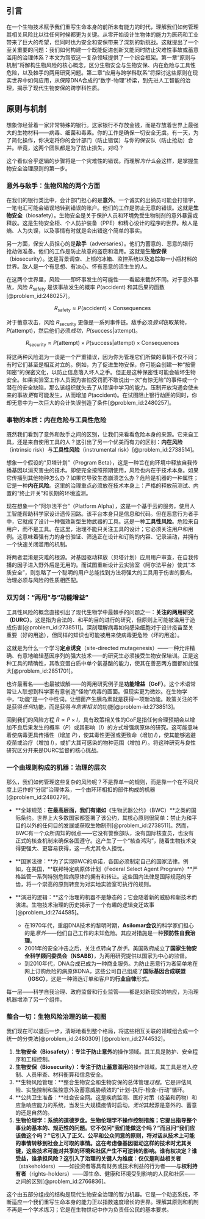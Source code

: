 ## 引言
在一个生物技术赋予我们重写生命本身的前所未有能力的时代，理解我们如何管理其相关风险比以往任何时候都更为关键。从零开始设计生物体的能力为医药和工业带来了巨大的希望，但同时也为安全和安保带来了深刻的新挑战。这就提出了一个至关重要的问题：我们如何构建一个既能促进创新又能同时防止灾难性事故或蓄意滥用的治理体系？本文为驾驭这一复杂领域提供了一个综合框架。第一章“原则与机制”将解构生物风险的核心概念，区分生物安全与生物安保、内在危险与工具性危险，以及棘手的两用研究问题。第二章“应用与跨学科联系”将探讨这些原则在现实世界中如何应用，从保障DNA合成的“数字-物理”桥梁，到先进人工智能的治理，揭示了现代生物安保的跨学科性质。

## 原则与机制

想象你经营着一家非常特殊的银行。这家银行不存放金钱，而是存放着世界上最强大的生物材料——病毒、细菌和毒素。你的工作是确保一切安全无虞。有一天，为了简化操作，你决定将你的会计部门（防止错误）与你的保安队（防止抢劫）合并。毕竟，这两个团队都是为了防止损失，对吗？

这个看似合乎逻辑的步骤将是一个灾难性的错误。而理解*为什么*会这样，是掌握生物安全治理原则的第一步。

### 意外与敌手：生物风险的两个方面

在我们的银行类比中，会计部门担心的是**意外**。一个诚实的出纳员可能会打错字，一笔电汇可能会错误地转到错误的账户。他们的工作是防止无意的错误。这就是**生物安全**（biosafety）。生物安全是关于保护人员和环境免受生物制剂的意外暴露或释放。这是生物安全柜、个人防护装备（PPE）和精心设计的程序的世界。敌人是熵、人为失误，以及事情有时就是会出错这个简单的事实。

另一方面，保安人员担心的是**敌手**（adversaries）。他们为蓄意的、恶意的银行抢劫做准备。他们的工作是防止故意的盗窃和滥用。这就是**生物安保**（biosecurity）。这是背景调查、上锁的冰箱、监控系统以及追踪每一小瓶材料的世界。敌人是一个有思想、有决心、怀有恶意的活生生的人。

在这两个世界里，风险——即坏事发生的可能性——看起来截然不同。对于意外事故，风险 $R_{\text{safety}}$ 是该事故发生的概率 $P(\text{accident})$ 和其后果的函数[@problem_id:2480257]。

$$ R_{\text{safety}} \approx P(\text{accident}) \times \text{Consequences} $$

对于蓄意攻击，风险 $R_{\text{security}}$ 更像是一系列事件链。敌手必须*尝试*窃取某物，$P(\text{attempt})$，然后他们必须*成功*，$P(\text{success} | \text{attempt})$。

$$ R_{\text{security}} \approx P(\text{attempt}) \times P(\text{success} | \text{attempt}) \times \text{Consequences} $$

将这两种风险混为一谈是一个严重错误，因为你为管理它们所做的事情不仅不同；有时它们甚至是相互对立的。例如，为了促进生物安保，你可能会创建一种“按需知密”的保密文化，以防止信息落入坏人之手。但正是这种保密性可能会破坏生物安全。如果实验室工作人员因为害怕受罚而不敢说出一次“有惊无险”的事件或一个潜在的安全缺陷，那么该组织就失去了从错误中学习的能力。压制开放沟通会使未来的事故*更*有可能发生，从而增加 $P(\text{accident})$。在试图阻止银行劫匪的同时，你却无意中为一次巨大的会计失误创造了条件[@problem_id:2480257]。

### 事物的本质：内在危险与工具性危险

既然我们看到了意外和敌手之间的区别，让我们来看看危险本身的来源。它来自工具，还是来自使用工具的人？这引出了另一个优美而有力的区别：**内在风险**（intrinsic risk）与**工具性风险**（instrumental risk）[@problem_id:2738514]。

想象一个假设的“贝塔计划”（Program Beta），这是一种旨在向环境中释放自我传播基因以消灭害虫的技术。即使完全按照预期使用，风险也内在于技术本身。如果它传播到其他物种怎么办？如果它导致生态崩溃怎么办？危险是机器的一种属性；它是一种**内在风险**。这里的治理重点必须放在技术本身上：严格的释放前测试、内置的“终止开关”和长期的环境监测。

现在想象一个“阿尔法平台”（Platform Alpha），这是一个基于云的服务，使用人工智能帮助科学家设计遗传回路。该平台本身只是信息和代码。但在恶意行为者手中，它就成了设计一种强效新型生物武器的工具。这是一种**工具性风险**。危险来自用户，而不是工具。在这里，治理不能只关注工具的设计；它必须关注用户和用例。这意味着强有力的身份验证、筛选正在设计和订购的内容、记录活动，并拥有一个快速关闭滥用的机制。

将两者混淆是灾难的根源。对基因驱动释放（贝塔计划）应用用户审查，在自我传播的因子进入野外后是无用的。而试图重新设计云实验室（阿尔法平台）使其“本质安全”，则忽略了一个聪明的用户总能找到方法将强大的工具用于伤害的要点。治理必须与风险的性质相匹配。

### 双刃剑：“两用”与“功能增益”

工具性风险的概念直接引出了现代生物学中最棘手的问题之一：**关注的两用研究（DURC）**。这是指为合法的、和平的目的进行的研究，但原则上可能被滥用于造成伤害[@problem_id:2738511]。深刻理解病毒如何感染细胞对于设计疫苗至关重要（好的用途），但同样的知识也可能被用来使病毒更危险（坏的用途）。

这就是为什么一个学习**定点诱变**（site-directed mutagenesis）——一种允许精确、有意地编辑基因序列的强大技术——的研究生必须接受生物安保培训。正是这种工具的精确性，其改变蛋白质中单个氨基酸的能力，使其在善恶两方面都如此强大[@problem_id:2851701]。

也许最著名——也最被误解——的两用研究例子是**功能增益（GoF）**。这个术语常常让人联想到科学家有意创造“怪物”病毒的画面。但现实更为微妙。在生物学中，“功能”是一个中性词。让细菌产生胰岛素就是获得一项新功能。政策关注的不是获得*任何*功能，而是获得*与危害相关*的功能[@problem-id:2738513]。

回到我们的风险方程 $R \propto P \times I$，具有政策相关性的GoF是指任何合理预期会以增加不良后果发生的概率（$P$）或其影响（$I$）的方式增强病原体的研究。这可能意味着使病毒更具传播性（增加 $P$），使其毒性更强或更致命（增加 $I$），使其能够逃避疫苗或治疗（增加 $I$），或扩大其可感染的物种范围（增加 $P$）。将这种研究与良性研究区分开来是DURC监督的核心挑战。

### 一个由规则构成的机器：治理的层次

那么，我们如何管理这些复杂的风险呢？不是靠单一的规则，而是靠一个在不同尺度上运作的“分层”治理体系，一个由环环相扣的部件构成的机器[@problem_id:2480279]。

*   **全球规范：**在最高层面，我们有诸如**《生物武器公约》（BWC）**之类的国际条约。世界上大多数国家都签署了该公约，其核心原则很简单：禁止为和平目的以外的任何目的发展或获取生物制剂[@problem_id:2738511]。然而，BWC有一个众所周知的弱点——它没有警察部队，没有国际核查员，也没有正式的核查机制来确保各国遵守。这产生了一个“核查鸿沟”，随着生物技术变得更强大、更容易获得，这一点尤其令人担忧。

*   **国家法律：**为了实现BWC的承诺，各国必须制定自己的国家法律。例如，在美国，**联邦特定病原体计划（Federal Select Agent Program）**严格监管一系列特别危险病原体的拥有和转让。这些国内法律是国际规范的牙齿，将一个崇高的原则转变为对实地实验室可执行的规则。

*   **演进的逻辑：**这个治理的机器不是静态的；它会随着新的威胁和新技术而演进。生物技术治理的历史揭示了一个有趣的逻辑变迁故事[@problem_id:2744585]。
    *   在1970年代，重组DNA技术的黎明时期，**Asilomar会议**的科学家们担心的是*意外*——他们自己工作的未知危险。其应对措施是一种**预防性自我治理**。
    *   2001年的安全冲击之后，关注点转向了*敌手*。美国政府成立了**国家生物安全科学顾问委员会（NSABB）**，为两用研究提供以国家为中心的监督。
    *   到2010年代，DNA合成已成为一种商业服务。为防止恶意行为者简单地在网上订购危险的病原体DNA，这些公司自己组成了**国际基因合成联盟（IGSC）**，这是一种筛选订单和客户的**行业自律**形式。

每一层——科学自我治理、政府监督和行业监管——都是对新现实的响应，为治理机器增添了另一个组件。

### 整合一切：生物风险治理的统一视图

我们现在可以退后一步，清晰地看到整个格局，将这些相互关联的领域组合成一个统一的分类法[@problem_id:2480309] [@problem_id:2744532]。

1.  **生物安全（Biosafety）：**专注于防止**意外**的操作领域。其工具是防护、安全程序和工程控制。
2.  **生物安保（Biosecurity）：**专注于防止**蓄意滥用**的操作领域。其工具是准入控制、人员审查、材料衡算和信息安全。
3.  **生物风险管理：**整合生物安全和生物安保的总体管理*过程*。它是评估风险、实施控制和监控意外及蓄意威胁绩效的“计划-执行-检查-行动”循环。
4.  **公共卫生准备：**社会安全网。这是疾病监测、医疗对策（疫苗和药物）和应急响应能力的系统，当发生大规模疫情时启动，*无论*其起源是意外的、蓄意的还是自然的。
5.  **生物伦理学：**系统的道德罗盘。生物伦理学不操作控制措施；它提出指导整个事业的基本的、规范性的问题。它不仅问“我们能做这个吗？”而且问“我们应该做这个吗？”它引入了正义、公平和公众同意的原则，将对话从技术上可能的事情转移到社会上可取的事情。这在考虑像基因驱动这样的技术时尤其关键，这些技术可能对共享的环境和社区产生不可逆转的影响。谁有权决定？谁受益，谁承担风险？这引入了治理的关键人为维度：仅仅是**利益相关者**（stakeholders）——如投资者等具有财务或技术利益的行为者——与**权利持有者**（rights-holders）——即生命、健康和环境受到影响的人民和社区——之间的区别[@problem_id:2766836]。

这个由五部分组成的结构是现代生物安全治理的智力机器。它是一个动态系统，不断适应一个我们重写生命本身的能力正以指数速度增长的世界。理解其原则和机制不再是一个学术练习；它是在生物世纪中作为负责任公民的基本要求。

